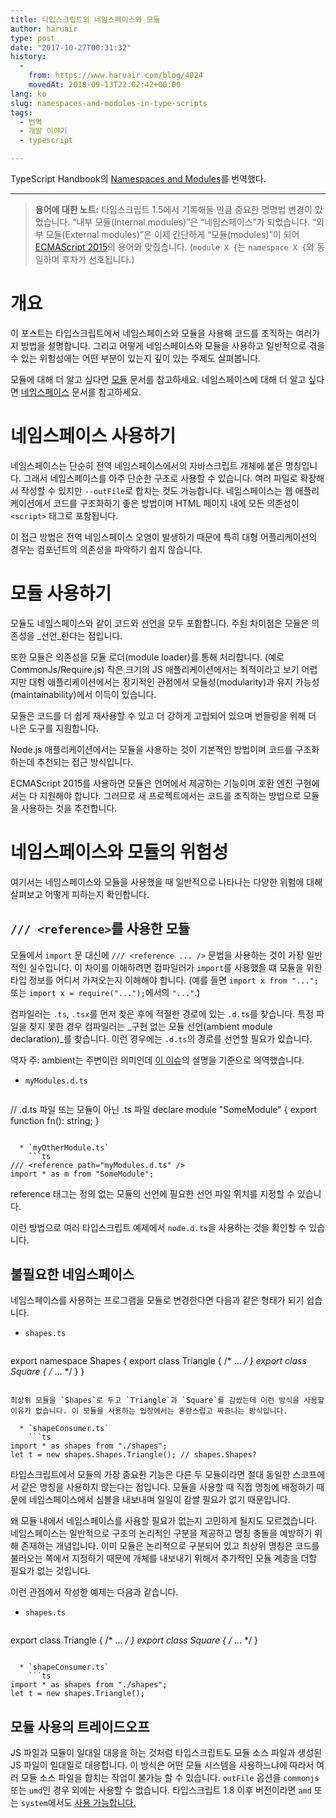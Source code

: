 ```yaml
---
title: 타입스크립트의 네임스페이스와 모듈
author: haruair
type: post
date: "2017-10-27T00:31:32"
history:
  - 
    from: https://www.haruair.com/blog/4024
    movedAt: 2018-09-13T22:02:42+00:00
lang: ko
slug: namespaces-and-modules-in-type-scripts
tags:
  - 번역
  - 개발 이야기
  - typescript

---
```

TypeScript Handbook의 [Namespaces and Modules][1]를 번역했다.

* * *

> **용어에 대한 노트:** 타입스크립트 1.5에서 기록해둘 만큼 중요한 명명법 변경이 있었습니다. &#8220;내부 모듈(Internal modules)&#8221;은 &#8220;네임스페이스&#8221;가 되었습니다. &#8220;외부 모듈(External modules)&#8221;은 이제 간단하게 &#8220;모듈(modules)&#8221;이 되어 [ECMAScript 2015][2]의 용어와 맞췄습니다. (`module X {`는 `namespace X {`와 동일하며 후자가 선호됩니다.) 

# 개요

이 포스트는 타입스크립트에서 네임스페이스와 모듈을 사용해 코드를 조직하는 여러가지 방법을 설명합니다. 그리고 어떻게 네임스페이스와 모듈을 사용하고 일반적으로 겪을 수 있는 위험성에는 어떤 부분이 있는지 깊이 있는 주제도 살펴봅니다.

모듈에 대해 더 알고 싶다면 [모듈][3] 문서를 참고하세요. 네임스페이스에 대해 더 알고 싶다면 [네임스페이스][4] 문서를 참고하세요.

# 네임스페이스 사용하기

네임스페이스는 단순히 전역 네임스페이스에서의 자바스크립트 개체에 붙은 명칭입니다. 그래서 네임스페이스를 아주 단순한 구조로 사용할 수 있습니다. 여러 파일로 확장해서 작성할 수 있지만 `--outFile`로 합치는 것도 가능합니다. 네임스페이스는 웹 애플리케이션에서 코드를 구조화하기 좋은 방법이며 HTML 페이지 내에 모든 의존성이 `<script>` 태그로 포함됩니다.

이 접근 방법은 전역 네임스페이스 오염이 발생하기 때문에 특히 대형 어플리케이션의 경우는 컴포넌트의 의존성을 파악하기 쉽지 않습니다.

# 모듈 사용하기

모듈도 네임스페이스와 같이 코드와 선언을 모두 포함합니다. 주된 차이점은 모듈은 의존성을 _선언_한다는 점입니다.

또한 모듈은 의존성을 모듈 로더(module loader)를 통해 처리합니다. (예로 CommonJs/Require.js) 작은 크기의 JS 애플리케이션에서는 최적이라고 보기 어렵지만 대형 애플리케이션에서는 장기적인 관점에서 모듈성(modularity)과 유지 가능성(maintainability)에서 이득이 있습니다.
  
모듈은 코드를 더 쉽게 재사용할 수 있고 더 강하게 고립되어 있으며 번들링을 위해 더 나은 도구를 지원합니다.

Node.js 애플리케이션에서는 모듈을 사용하는 것이 기본적인 방법이며 코드를 구조화하는데 추천되는 접근 방식입니다.

ECMAScript 2015를 사용하면 모듈은 언어에서 제공하는 기능이며 호환 엔진 구현에서는 다 지원해야 합니다. 그러므로 새 프로젝트에서는 코드를 조직하는 방법으로 모듈을 사용하는 것을 추천합니다.

# 네임스페이스와 모듈의 위험성

여기서는 네임스페이스와 모듈을 사용했을 때 일반적으로 나타나는 다양한 위험에 대해 살펴보고 어떻게 피하는지 확인합니다.

## `/// <reference>`를 사용한 모듈

모듈에서 `import` 문 대신에 `/// <reference ... />` 문법을 사용하는 것이 가장 일반적인 실수입니다. 이 차이를 이해하려면 컴파일러가 `import`를 사용했을 떄 모듈을 위한 타입 정보를 어디서 가져오는지 이해해야 합니다. (예를 들면 `import x from "...";` 또는 `import x = require("...");`에서의 `"..."`.)

컴파일러는 `.ts`, `.tsx`를 먼저 찾은 후에 적절한 경로에 있는 `.d.ts`를 찾습니다. 특정 파일을 찾지 못한 경우 컴파일러는 _구현 없는 모듈 선언(ambient module declaration)_를 찾습니다. 이런 경우에는 `.d.ts`의 경로를 선언할 필요가 있습니다.

역자 주: ambient는 주변이란 의미인데 [이 이슈][5]의 설명을 기준으로 의역했습니다.

  * `myModules.d.ts` 
    ```ts
// .d.ts 파일 또는 모듈이 아닌 .ts 파일
declare module "SomeModule" {
  export function fn(): string;
}
```

  * `myOtherModule.ts` 
    ```ts
/// <reference path="myModules.d.ts" />
import * as m from "SomeModule";
```

reference 태그는 정의 없는 모듈의 선언에 필요한 선언 파일 위치를 지정할 수 있습니다.
  
이런 방법으로 여러 타입스크립트 예제에서 `node.d.ts`을 사용하는 것을 확인할 수 있습니다.

## 불필요한 네임스페이스

네임스페이스를 사용하는 프로그램을 모듈로 변경한다면 다음과 같은 형태가 되기 쉽습니다.

  * `shapes.ts` 
    ```ts
export namespace Shapes {
  export class Triangle { /* ... */ }
  export class Square { /* ... */ }
}
```

최상위 모듈을 `Shapes`로 두고 `Triangle`과 `Square`를 감쌌는데 이런 방식을 사용할 이유가 없습니다. 이 모듈을 사용하는 입장에서는 혼란스럽고 짜증나는 방식입니다.

  * `shapeConsumer.ts` 
    ```ts
import * as shapes from "./shapes";
let t = new shapes.Shapes.Triangle(); // shapes.Shapes?
```

타입스크립트에서 모듈의 가장 중요한 기능은 다른 두 모듈이라면 절대 동일한 스코프에서 같은 명칭을 사용하지 않는다는 점입니다. 모듈을 사용할 때 직접 명칭에 배정하기 때문에 네임스페이스에서 심볼을 내보내며 일일이 감쌀 필요가 없기 때문입니다.

왜 모듈 내에서 네임스페이스를 사용할 필요가 없는지 고민하게 될지도 모르겠습니다. 네임스페이스는 일반적으로 구조의 논리적인 구분을 제공하고 명칭 충돌을 예방하기 위해 존재하는 개념입니다. 이미 모듈은 논리적으로 구분되어 있고 최상위 명칭은 코드를 불러오는 쪽에서 지정하기 때문에 개체를 내보내기 위해서 추가적인 모듈 계층을 더할 필요가 없는 것입니다.

이런 관점에서 작성한 예제는 다음과 같습니다.

  * `shapes.ts` 
    ```ts
export class Triangle { /* ... */ }
export class Square { /* ... */ }
```

  * `shapeConsumer.ts` 
    ```ts
import * as shapes from "./shapes";
let t = new shapes.Triangle();
```

## 모듈 사용의 트레이드오프

JS 파일과 모듈이 일대일 대응을 하는 것처럼 타입스크립트도 모듈 소스 파일과 생성된 JS 파일이 일대일로 대응합니다. 이 방식은 어떤 모듈 시스템을 사용하느냐에 따라서 여러 모듈 소스 파일을 합치는 작업이 불가능 할 수 있습니다. `outFile` 옵션을 `commonjs` 또는 `umd`인 경우 외에는 사용할 수 없습니다. 타입스크립트 1.8 이후 버전이라면 `amd` 또는 `system`에서도 [사용 가능합니다.][6]

 [1]: https://www.typescriptlang.org/docs/handbook/namespaces-and-modules.html
 [2]: http://www.ecma-international.org/ecma-262/6.0/
 [3]: https://www.typescriptlang.org/docs/handbook/modules.html
 [4]: https://www.typescriptlang.org/docs/handbook/namespaces.html
 [5]: https://github.com/Microsoft/TypeScript-Handbook/issues/180
 [6]: https://www.typescriptlang.org/docs/handbook/release-notes/typescript-1-8.html#concatenate-amd-and-system-modules-with---outfile